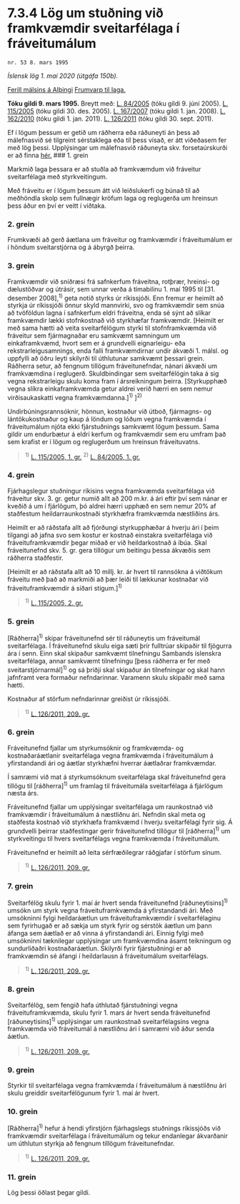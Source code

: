 # 7.3.4 Lög um stuðning við framkvæmdir sveitarfélaga í fráveitumálum

`nr. 53 8. mars 1995`

_Íslensk lög 1. maí 2020 (útgáfa 150b)._

[Ferill málsins á Alþingi](https://www.althingi.is/thingstorf/thingmalalistar-eftir-thingum/ferill/?ltg=118&mnr=430)
[Frumvarp til laga.](https://www.althingi.is/altext/118/s/0704.html)

**Tóku gildi 9. mars 1995.**
Breytt með:
[L. 84/2005](https://althingi.is/altext/stjt/2005.084.html) (tóku gildi 9. júní 2005).
[L. 115/2005](https://althingi.is/altext/stjt/2005.115.html) (tóku gildi 30. des. 2005).
[L. 167/2007](https://althingi.is/altext/stjt/2007.167.html) (tóku gildi 1. jan. 2008).
[L. 162/2010](https://althingi.is/altext/stjt/2010.162.html) (tóku gildi 1. jan. 2011).
[L. 126/2011](https://althingi.is/altext/stjt/2011.126.html) (tóku gildi 30. sept. 2011).

Ef í lögum þessum er getið um ráðherra eða ráðuneyti án þess að málefnasvið sé tilgreint sérstaklega eða til þess vísað, er átt viðeðasem fer með lög þessi. Upplýsingar um málefnasvið ráðuneyta skv. forsetaúrskurði er að finna [hér.](2018119.md) ### 1. grein

Markmið laga þessara er að stuðla að framkvæmdum við fráveitur sveitarfélaga með styrkveitingum.

Með fráveitu er í lögum þessum átt við leiðslukerfi og búnað til að meðhöndla skolp sem fullnægir kröfum laga og reglugerða um hreinsun þess áður en því er veitt í viðtaka.

### 2. grein

Frumkvæði að gerð áætlana um fráveitur og framkvæmdir í fráveitumálum er í höndum sveitarstjórna og á ábyrgð þeirra.

### 3. grein

Framkvæmdir við sniðræsi frá safnkerfum fráveitna, rotþrær, hreinsi- og dælustöðvar og útrásir, sem unnar verða á tímabilinu 1. maí 1995 til [31. desember 2008],<sup>1)</sup> geta notið styrks úr ríkissjóði. Enn fremur er heimilt að styrkja úr ríkissjóði önnur skyld mannvirki, svo og framkvæmdir sem snúa að tvöföldun lagna í safnkerfum eldri fráveitna, enda sé sýnt að slíkar framkvæmdir lækki stofnkostnað við styrkhæfar framkvæmdir. [Heimilt er með sama hætti að veita sveitarfélögum styrki til stofnframkvæmda við fráveitur sem fjármagnaðar eru samkvæmt samningum um einkaframkvæmd, hvort sem er á grundvelli eignarleigu- eða rekstrarleigusamnings, enda falli framkvæmdirnar undir ákvæði 1. málsl. og uppfylli að öðru leyti skilyrði til úthlutunar samkvæmt þessari grein. Ráðherra setur, að fengnum tillögum fráveitunefndar, nánari ákvæði um framkvæmdina í reglugerð. Skuldbindingar sem sveitarfélögin taka á sig vegna rekstrarleigu skulu koma fram í ársreikningum þeirra. [Styrkupphæð vegna slíkra einkaframkvæmda getur aldrei verið hærri en sem nemur virðisaukaskatti vegna framkvæmdanna.]<sup>1)</sup> ]<sup>2)</sup> 

Undirbúningsrannsóknir, hönnun, kostnaður við útboð, fjármagns- og lántökukostnaður og kaup á löndum og lóðum vegna framkvæmda í fráveitumálum njóta ekki fjárstuðnings samkvæmt lögum þessum. Sama gildir um endurbætur á eldri kerfum og framkvæmdir sem eru umfram það sem krafist er í lögum og reglugerðum um hreinsun fráveituvatns.

> <sup>1)</sup> [L. 115/2005, 1. gr.](https://althingi.is/altext/stjt/2005.115.html) <sup>2)</sup> [L. 84/2005, 1. gr.](https://althingi.is/altext/stjt/2005.084.html)

### 4. grein

Fjárhagslegur stuðningur ríkisins vegna framkvæmda sveitarfélaga við fráveitur skv. 3. gr. getur numið allt að 200 m.kr. á ári eftir því sem nánar er kveðið á um í fjárlögum, þó aldrei hærri upphæð en sem nemur 20% af staðfestum heildarraunkostnaði styrkhæfra framkvæmda næstliðins árs.

Heimilt er að ráðstafa allt að fjórðungi styrkupphæðar á hverju ári í þeim tilgangi að jafna svo sem kostur er kostnað einstakra sveitarfélaga við fráveituframkvæmdir þegar miðað er við heildarkostnað á íbúa. Skal fráveitunefnd skv. 5. gr. gera tillögur um beitingu þessa ákvæðis sem ráðherra staðfestir.

[Heimilt er að ráðstafa allt að 10 millj. kr. ár hvert til rannsókna á viðtökum fráveitu með það að markmiði að þær leiði til lækkunar kostnaðar við fráveituframkvæmdir á síðari stigum.]<sup>1)</sup> 

> <sup>1)</sup> [L. 115/2005, 2. gr.](https://althingi.is/altext/stjt/2005.115.html)

### 5. grein

[Ráðherra]<sup>1)</sup> skipar fráveitunefnd sér til ráðuneytis um fráveitumál sveitarfélaga. Í fráveitunefnd skulu eiga sæti þrír fulltrúar skipaðir til fjögurra ára í senn. Einn skal skipaður samkvæmt tilnefningu Sambands íslenskra sveitarfélaga, annar samkvæmt tilnefningu [þess ráðherra er fer með sveitarstjórnarmál]<sup>1)</sup> og sá þriðji skal skipaður án tilnefningar og skal hann jafnframt vera formaður nefndarinnar. Varamenn skulu skipaðir með sama hætti.

Kostnaður af störfum nefndarinnar greiðist úr ríkissjóði.

> <sup>1)</sup> [L. 126/2011, 209. gr.](https://althingi.is/altext/stjt/2011.126.html)

### 6. grein

Fráveitunefnd fjallar um styrkumsóknir og framkvæmda- og kostnaðaráætlanir sveitarfélaga vegna framkvæmda í fráveitumálum á yfirstandandi ári og áætlar styrkhæfni hverrar áætlaðrar framkvæmdar.

Í samræmi við mat á styrkumsóknum sveitarfélaga skal fráveitunefnd gera tillögu til [ráðherra]<sup>1)</sup> um framlag til fráveitumála sveitarfélaga á fjárlögum næsta árs.

Fráveitunefnd fjallar um upplýsingar sveitarfélaga um raunkostnað við framkvæmdir í fráveitumálum á næstliðnu ári. Nefndin skal meta og staðfesta kostnað við styrkhæfa framkvæmd í hverju sveitarfélagi fyrir sig. Á grundvelli þeirrar staðfestingar gerir fráveitunefnd tillögur til [ráðherra]<sup>1)</sup> um styrkveitingu til hvers sveitarfélags vegna framkvæmda í fráveitumálum.

Fráveitunefnd er heimilt að leita sérfræðilegrar ráðgjafar í störfum sínum.

> <sup>1)</sup> [L. 126/2011, 209. gr.](https://althingi.is/altext/stjt/2011.126.html)

### 7. grein

Sveitarfélög skulu fyrir 1. maí ár hvert senda fráveitunefnd [ráðuneytisins]<sup>1)</sup> umsókn um styrk vegna fráveituframkvæmda á yfirstandandi ári. Með umsókninni fylgi heildaráætlun um fráveituframkvæmdir í sveitarfélaginu sem fyrirhugað er að sækja um styrk fyrir og sérstök áætlun um þann áfanga sem áætlað er að vinna á yfirstandandi ári. Einnig fylgi með umsókninni tæknilegar upplýsingar um framkvæmdina ásamt teikningum og sundurliðaðri kostnaðaráætlun. Skilyrði fyrir fjárstuðningi er að framkvæmdin sé áfangi í heildarlausn á fráveitumálum sveitarfélags.

> <sup>1)</sup> [L. 126/2011, 209. gr.](https://althingi.is/altext/stjt/2011.126.html)

### 8. grein

Sveitarfélög, sem fengið hafa úthlutað fjárstuðningi vegna fráveituframkvæmda, skulu fyrir 1. mars ár hvert senda fráveitunefnd [ráðuneytisins]<sup>1)</sup> upplýsingar um raunkostnað sveitarfélagsins vegna framkvæmda við fráveitumál á næstliðnu ári í samræmi við áður senda áætlun.

> <sup>1)</sup> [L. 126/2011, 209. gr.](https://althingi.is/altext/stjt/2011.126.html)

### 9. grein

Styrkir til sveitarfélaga vegna framkvæmda í fráveitumálum á næstliðnu ári skulu greiddir sveitarfélögunum fyrir 1. maí ár hvert.

### 10. grein

[Ráðherra]<sup>1)</sup> hefur á hendi yfirstjórn fjárhagslegs stuðnings ríkissjóðs við framkvæmdir sveitarfélaga í fráveitumálum og tekur endanlegar ákvarðanir um úthlutun styrkja að fengnum tillögum fráveitunefndar.

> <sup>1)</sup> [L. 126/2011, 209. gr.](https://althingi.is/altext/stjt/2011.126.html)

### 11. grein

Lög þessi öðlast þegar gildi.
